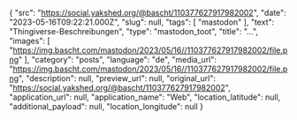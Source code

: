 {
  "src": "https://social.yakshed.org/@bascht/110377627917982002",
  "date": "2023-05-16T09:22:21.000Z",
  "slug": null,
  "tags": [
    "mastodon"
  ],
  "text": "Thingiverse-Beschreibungen",
  "type": "mastodon_toot",
  "title": "…",
  "images": [
    "https://img.bascht.com/mastodon/2023/05/16//110377627917982002/file.png"
  ],
  "category": "posts",
  "language": "de",
  "media_url": "https://img.bascht.com/mastodon/2023/05/16//110377627917982002/file.png",
  "description": null,
  "preview_url": null,
  "original_url": "https://social.yakshed.org/@bascht/110377627917982002",
  "application_url": null,
  "application_name": "Web",
  "location_latitude": null,
  "additional_payload": null,
  "location_longitude": null
}